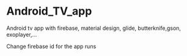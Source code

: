 # Android_TV_app
Android tv app with firebase, material design, 
glide, butterknife,gson, exoplayer,...

Change firebase id for the app runs
